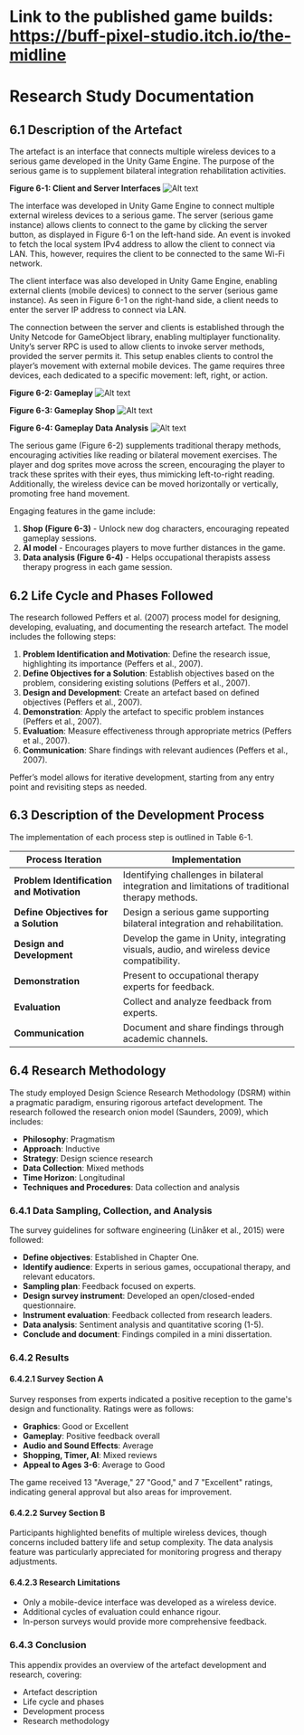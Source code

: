 # Link to the published game builds: https://buff-pixel-studio.itch.io/the-midline
# Research Study Documentation

## 6.1 Description of the Artefact

The artefact is an interface that connects multiple wireless devices to a serious game developed in the Unity Game Engine. The purpose of the serious game is to supplement bilateral integration rehabilitation activities.

**Figure 6-1: Client and Server Interfaces**
![Alt text](/Resources/client-server-interface.png?raw=true "Dashboard")

The interface was developed in Unity Game Engine to connect multiple external wireless devices to a serious game. The server (serious game instance) allows clients to connect to the game by clicking the server button, as displayed in Figure 6-1 on the left-hand side. An event is invoked to fetch the local system IPv4 address to allow the client to connect via LAN. This, however, requires the client to be connected to the same Wi-Fi network.

The client interface was also developed in Unity Game Engine, enabling external clients (mobile devices) to connect to the server (serious game instance). As seen in Figure 6-1 on the right-hand side, a client needs to enter the server IP address to connect via LAN.

The connection between the server and clients is established through the Unity Netcode for GameObject library, enabling multiplayer functionality. Unity’s server RPC is used to allow clients to invoke server methods, provided the server permits it. This setup enables clients to control the player’s movement with external mobile devices. The game requires three devices, each dedicated to a specific movement: left, right, or action.

**Figure 6-2: Gameplay**
![Alt text](/Resources/gameplay.png?raw=true "Dashboard")

**Figure 6-3: Gameplay Shop**
![Alt text](/Resources/gameplay-shop.png?raw=true "Dashboard")

**Figure 6-4: Gameplay Data Analysis**
![Alt text](/Resources/gameplay-data-analysis.png?raw=true "Dashboard")

The serious game (Figure 6-2) supplements traditional therapy methods, encouraging activities like reading or bilateral movement exercises. The player and dog sprites move across the screen, encouraging the player to track these sprites with their eyes, thus mimicking left-to-right reading. Additionally, the wireless device can be moved horizontally or vertically, promoting free hand movement.

Engaging features in the game include:
1. **Shop (Figure 6-3)** - Unlock new dog characters, encouraging repeated gameplay sessions.
2. **AI model** - Encourages players to move further distances in the game.
3. **Data analysis (Figure 6-4)** - Helps occupational therapists assess therapy progress in each game session.

## 6.2 Life Cycle and Phases Followed

The research followed Peffers et al. (2007) process model for designing, developing, evaluating, and documenting the research artefact. The model includes the following steps:

1. **Problem Identification and Motivation**: Define the research issue, highlighting its importance (Peffers et al., 2007).
2. **Define Objectives for a Solution**: Establish objectives based on the problem, considering existing solutions (Peffers et al., 2007).
3. **Design and Development**: Create an artefact based on defined objectives (Peffers et al., 2007).
4. **Demonstration**: Apply the artefact to specific problem instances (Peffers et al., 2007).
5. **Evaluation**: Measure effectiveness through appropriate metrics (Peffers et al., 2007).
6. **Communication**: Share findings with relevant audiences (Peffers et al., 2007).

Peffer’s model allows for iterative development, starting from any entry point and revisiting steps as needed.

## 6.3 Description of the Development Process

The implementation of each process step is outlined in Table 6-1.

| Process Iteration                   | Implementation |
|-------------------------------------|----------------|
| **Problem Identification and Motivation** | Identifying challenges in bilateral integration and limitations of traditional therapy methods. |
| **Define Objectives for a Solution** | Design a serious game supporting bilateral integration and rehabilitation. |
| **Design and Development** | Develop the game in Unity, integrating visuals, audio, and wireless device compatibility. |
| **Demonstration** | Present to occupational therapy experts for feedback. |
| **Evaluation** | Collect and analyze feedback from experts. |
| **Communication** | Document and share findings through academic channels. |

## 6.4 Research Methodology

The study employed Design Science Research Methodology (DSRM) within a pragmatic paradigm, ensuring rigorous artefact development. The research followed the research onion model (Saunders, 2009), which includes:

- **Philosophy**: Pragmatism
- **Approach**: Inductive
- **Strategy**: Design science research
- **Data Collection**: Mixed methods
- **Time Horizon**: Longitudinal
- **Techniques and Procedures**: Data collection and analysis

### 6.4.1 Data Sampling, Collection, and Analysis

The survey guidelines for software engineering (Linåker et al., 2015) were followed:

- **Define objectives**: Established in Chapter One.
- **Identify audience**: Experts in serious games, occupational therapy, and relevant educators.
- **Sampling plan**: Feedback focused on experts.
- **Design survey instrument**: Developed an open/closed-ended questionnaire.
- **Instrument evaluation**: Feedback collected from research leaders.
- **Data analysis**: Sentiment analysis and quantitative scoring (1-5).
- **Conclude and document**: Findings compiled in a mini dissertation.

### 6.4.2 Results

#### 6.4.2.1 Survey Section A

Survey responses from experts indicated a positive reception to the game's design and functionality. Ratings were as follows:

- **Graphics**: Good or Excellent
- **Gameplay**: Positive feedback overall
- **Audio and Sound Effects**: Average
- **Shopping, Timer, AI**: Mixed reviews
- **Appeal to Ages 3-6**: Average to Good

The game received 13 "Average," 27 "Good," and 7 "Excellent" ratings, indicating general approval but also areas for improvement.

#### 6.4.2.2 Survey Section B

Participants highlighted benefits of multiple wireless devices, though concerns included battery life and setup complexity. The data analysis feature was particularly appreciated for monitoring progress and therapy adjustments.

#### 6.4.2.3 Research Limitations

- Only a mobile-device interface was developed as a wireless device.
- Additional cycles of evaluation could enhance rigour.
- In-person surveys would provide more comprehensive feedback.

### 6.4.3 Conclusion

This appendix provides an overview of the artefact development and research, covering:

- Artefact description
- Life cycle and phases
- Development process
- Research methodology
